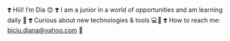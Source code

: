 ❣️ Hiii! I’m Dia 😊
❣️ I am a junior in a world of opportunities and am learning daily 📖
❣️ Curious about new technologies & tools 💻📱
❣️ How to reach me: biciu.diana@yahoo.com 💌

<!---
DiaSi97/DiaSi97 is a ✨ special ✨ repository because its `README.md` (this file) appears on your GitHub profile.
You can click the Preview link to take a look at your changes.
--->
